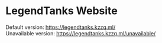 # LegendTanks Website

Default version: https://legendtanks.kzzq.ml/<br>
Unavailable version: https://legendtanks.kzzq.ml/unavailable/<br>
